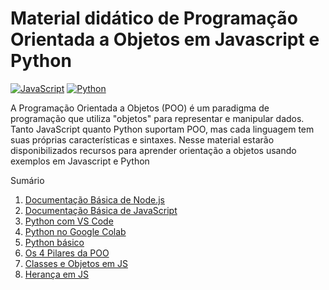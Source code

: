 # Material didático de Programação Orientada a Objetos em Javascript e Python
[![JavaScript](https://img.shields.io/badge/JavaScript-F7DF1E?logo=javascript&logoColor=000)](#) [![Python](https://img.shields.io/badge/Python-3776AB?logo=python&logoColor=fff)](#)

A Programação Orientada a Objetos (POO) é um paradigma de programação que utiliza "objetos" para representar e manipular dados. 
Tanto JavaScript quanto Python suportam POO, mas cada linguagem tem suas próprias características e sintaxes. 
Nesse material estarão disponibilizados recursos para aprender orientação a objetos usando exemplos em Javascript e Python

Sumário
1. [Documentação Básica de Node.js](https://github.com/claulis/POO-JS-PY/blob/main/node-basico.md)
2. [Documentação Básica de JavaScript](https://github.com/claulis/POO-JS-PY/blob/main/js-basico.md)
3. [Python com VS Code](https://github.com/claulis/POO-JS-PY/blob/main/python-vc.md)
4. [Python no Google Colab](https://github.com/claulis/POO-JS-PY/blob/main/python-colab.md)
5. [Python básico](https://github.com/claulis/POO-JS-PY/blob/main/python-basico.md)
6. [Os 4 Pilares da POO](https://github.com/claulis/POO-JS-PY/blob/main/oo_teoria.md)
7. [Classes e Objetos em JS](https://github.com/claulis/POO-JS-PY/tree/main/js/classes%20e%20objetos)
8. [Herança em JS](https://github.com/claulis/POO-JS-PY/tree/main/js/Heran%C3%A7a)